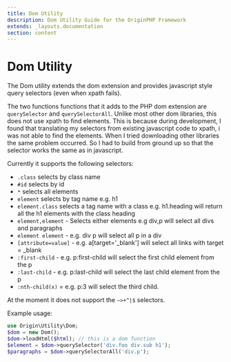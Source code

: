 ```yaml
---
title: Dom Utility
description: Dom Utility Guide for the OriginPHP Framework
extends: _layouts.documentation
section: content
---
```

# Dom Utility

The Dom utility extends the dom extension and provides javascript style query selectors (even when xpath fails).

The two functions functions that it adds to the PHP dom extension are `querySelector` and `querySelectorAll`. Unlike most other dom libraries, this does not use xpath to find elements. This is because during development, I found that translating my selectors from existing javascript code to xpath, i was not able to find the elements. When I tried downloading other libraries the same problem occurred. So I had to build from ground up so that the selector works the same as in javascript.

Currently it supports the following selectors:

 - `.class` selects by class name
 - `#id` selects by id
 - `*` selects all elements
 - `element` selects by tag name e.g. h1
 - `element.class` selects a tag name with a class e.g. h1.heading  will return all the h1 elements with the class heading
 - `element,element` - Selects either elements e.g div,p will select all divs and paragraphs
 - `element element` - e.g. div p will select all p in a div
 - `[attribute=value]` - e.g. a[target='_blank'] will select all links with target = _blank
 - `:first-child` - e.g. p:first-child will select the first child element from the p
 - `:last-child` - e.g. p:last-child will select the last child element from the p
 - `:nth-child(x)` = e.g. p:3 will select the third child. 

At the moment it does not support the `~>+^|$` selectors.

Example usage:

```php
use Origin\Utility\Dom;
$dom = new Dom();
$dom->loadHtml($html); // this is a dom function
$element = $dom->querySelector('div.foo div.sub h1');
$paragraphs = $dom->querySelectorAll('div.p');
```